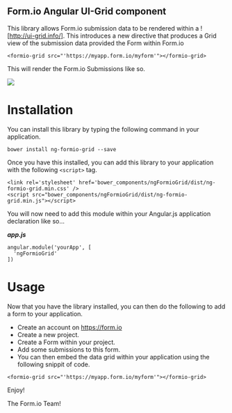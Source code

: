 Form.io Angular UI-Grid component
--------------------------------------------
This library allows Form.io submission data to be rendered within a ![http://ui-grid.info/]. This introduces a new
directive that produces a Grid view of the submission data provided the Form within Form.io

```
<formio-grid src="'https://myapp.form.io/myform'"></formio-grid>
```

This will render the Form.io Submissions like so.

![](https://raw.githubusercontent.com/formio/ngFormioGrid/master/formio-grid.png)


Installation
===================
You can install this library by typing the following command in your application.

```
bower install ng-formio-grid --save
```

Once you have this installed, you can add this library to your application with the following ```<script>``` tag.

```
<link rel='stylesheet' href='bower_components/ngFormioGrid/dist/ng-formio-grid.min.css' />
<script src="bower_components/ngFormioGrid/dist/ng-formio-grid.min.js"></script>
```

You will now need to add this module within your Angular.js application declaration like so...

***app.js***
```
angular.module('yourApp', [
  'ngFormioGrid'
])
```

Usage
====================
Now that you have the library installed, you can then do the following to add a form to your application.

  - Create an account on https://form.io
  - Create a new project.
  - Create a Form within your project.
  - Add some submissions to this form.
  - You can then embed the data grid within your application using the following snippit of code.
  
  ```<formio-grid src="'https://myapp.form.io/myform'"></formio-grid>```

Enjoy!

The Form.io Team!
